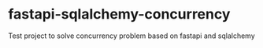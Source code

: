 # fastapi-sqlalchemy-concurrency
Test project to solve concurrency problem based on fastapi and sqlalchemy
